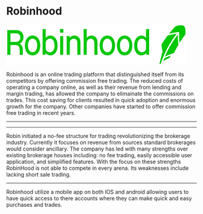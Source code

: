 # Robinhood
![image](Robinhood.png)


Robinhood is an online trading platform that distinguished itself from its competitors by offering commission free trading. The reduced costs of operating a company online, as well as their revenue from lending and margin trading, has allowed the company to elimainate the commissions on trades. This cost saving for clients resulted in quick adoption and enormous growth for the company. Other companies have started to offer commission free trading in recent years.

---

---
Robin initiated a no-fee structure for trading revolutionizing the brokerage industry. Currently it focuses on revenue from sources standard brokerages would consider ancillary.  The company has led with many strengths over existing brokerage houses including: no fee trading, easily accessible user application, and simplified features.  With the focus on these strengths RobinHood is not able to compete in every arena.  Its weaknesses include lacking short sale trading.

---
Robinhood utilize a mobile app on both IOS and android allowing users to have quick access to there accounts where they can make quick and easy purchases and trades.
